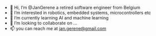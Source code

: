 - 👋 Hi, I’m @JanGerene a retired software engineer from Belgium
- 👀 I’m interested in robotics, embedded systems, microcontrollers etc
- 🌱 I’m currently learning AI and machine learning
- 💞️ I’m looking to collaborate on ...
- 📫 you can reach me at jan.gerene@gmail.com

<!---
JanGerene/JanGerene is a ✨ special ✨ repository because its `README.md` (this file) appears on your GitHub profile.
You can click the Preview link to take a look at your changes.
--->
